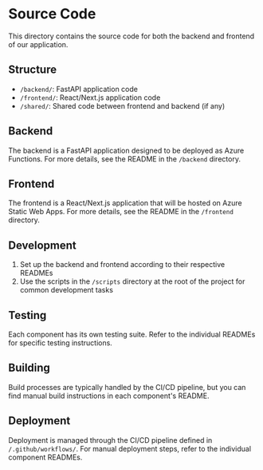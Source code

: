 # Source Code

This directory contains the source code for both the backend and frontend of our application.

## Structure

- `/backend/`: FastAPI application code
- `/frontend/`: React/Next.js application code
- `/shared/`: Shared code between frontend and backend (if any)

## Backend

The backend is a FastAPI application designed to be deployed as Azure Functions. For more details, see the README in the `/backend` directory.

## Frontend

The frontend is a React/Next.js application that will be hosted on Azure Static Web Apps. For more details, see the README in the `/frontend` directory.

## Development

1. Set up the backend and frontend according to their respective READMEs
2. Use the scripts in the `/scripts` directory at the root of the project for common development tasks

## Testing

Each component has its own testing suite. Refer to the individual READMEs for specific testing instructions.

## Building

Build processes are typically handled by the CI/CD pipeline, but you can find manual build instructions in each component's README.

## Deployment

Deployment is managed through the CI/CD pipeline defined in `/.github/workflows/`. For manual deployment steps, refer to the individual component READMEs.
